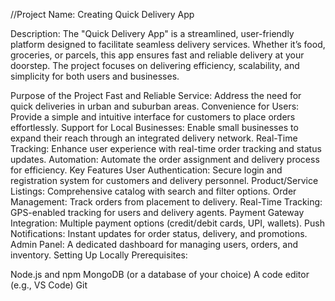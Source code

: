 //Project Name: Creating Quick Delivery App

Description:
The "Quick Delivery App" is a streamlined, user-friendly platform designed to facilitate seamless delivery services. Whether it’s food, groceries, or parcels, this app ensures fast and reliable delivery at your doorstep. The project focuses on delivering efficiency, scalability, and simplicity for both users and businesses.

Purpose of the Project
Fast and Reliable Service: Address the need for quick deliveries in urban and suburban areas.
Convenience for Users: Provide a simple and intuitive interface for customers to place orders effortlessly.
Support for Local Businesses: Enable small businesses to expand their reach through an integrated delivery network.
Real-Time Tracking: Enhance user experience with real-time order tracking and status updates.
Automation: Automate the order assignment and delivery process for efficiency.
Key Features
User Authentication: Secure login and registration system for customers and delivery personnel.
Product/Service Listings: Comprehensive catalog with search and filter options.
Order Management: Track orders from placement to delivery.
Real-Time Tracking: GPS-enabled tracking for users and delivery agents.
Payment Gateway Integration: Multiple payment options (credit/debit cards, UPI, wallets).
Push Notifications: Instant updates for order status, delivery, and promotions.
Admin Panel: A dedicated dashboard for managing users, orders, and inventory.
Setting Up Locally
Prerequisites:

Node.js and npm
MongoDB (or a database of your choice)
A code editor (e.g., VS Code)
Git



